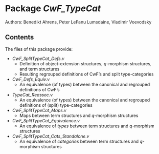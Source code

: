 Package *CwF_TypeCat*
===================================================

Authors: Benedikt Ahrens, Peter LeFanu Lumsdaine, Vladimir Voevodsky


Contents
--------

The files of this package provide:

* *CwF_SplitTypeCat_Defs.v*
  * Definition of object-extension structures, *q*-morphism structures, and term structures
  * Resulting regrouped definitions of CwF’s and split type-categories
* *CwF_Defs_Equiv.v*
  * An equivalence (of types) between the canonical and regrouped definitions of CwF’s
* *TypeCat_Reassoc.v*
  * An equivalence (of types) between the canonical and regrouped definitions of (split) type-categories
* *CwF_SplitTypeCat_Maps.v*
  * Maps between term structures and *q*-morphism structures
* *CwF_SplitTypeCat_Equivalence.v*
  * An equivalence of *types* between term structures and *q*-morphism structures
* *CwF_SplitTypeCat_Cats_Standalone.v*
  * An equivalence of *categories* between term structures and *q*-morphism structures


